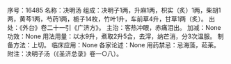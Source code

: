 序号：16485
名称：决明汤
组成：决明子1两，升麻1两，枳实（炙）1两，柴胡1两，黄芩1两，芍药1两，栀子14枚，竹叶1升，车前草4升，甘草1两（炙）。
出处：《外台》卷二十一引《广济方》。
主治：客热冲眼，赤痛泪出。
加减：None
功效：None
用法用量：以水9升，煮取2升5合，去滓，纳芒消，分3次温服。
制备方法：上切。
临床应用：None
各家论述：None
用药禁忌：忌海藻，菘莱。
附注：决明子汤（《圣济总录》卷一○八）。
